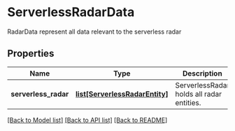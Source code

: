 # ServerlessRadarData

RadarData represent all data relevant to the serverless radar

## Properties
Name | Type | Description | Notes
------------ | ------------- | ------------- | -------------
**serverless_radar** | [**list[ServerlessRadarEntity]**](ServerlessRadarEntity.md) | ServerlessRadar holds all radar entities.  | [optional] 

[[Back to Model list]](../README.md#documentation-for-models) [[Back to API list]](../README.md#documentation-for-api-endpoints) [[Back to README]](../README.md)


